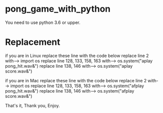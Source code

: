 # pong_game_with_python
You need to use python 3.6 or upper.

# Replacement
if you are in Linux replace these line with the code below
    replace line 2 with--> import os
    replace line 128, 133, 158, 163 with--> os.system("aplay pong_hit.wav&")
    replace line 138, 146 with--> os.system("aplay score.wav&")
    

if you are in Mac replace these line with the code below
    replace line 2 with--> import os
    replace line 128, 133, 158, 163 with--> os.system("afplay pong_hit.wav&")
    replace line 138, 146 with--> os.system("afplay score.wav&")
  
  
That's it, Thank you, Enjoy.
